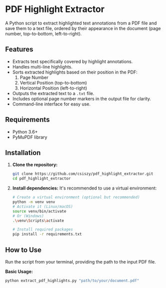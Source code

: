 # PDF Highlight Extractor

A Python script to extract highlighted text annotations from a PDF file and save them to a text file, ordered by their appearance in the document (page number, top-to-bottom, left-to-right).

## Features

*   Extracts text specifically covered by highlight annotations.
*   Handles multi-line highlights.
*   Sorts extracted highlights based on their position in the PDF:
    1.  Page Number
    2.  Vertical Position (top-to-bottom)
    3.  Horizontal Position (left-to-right)
*   Outputs the extracted text to a `.txt` file.
*   Includes optional page number markers in the output file for clarity.
*   Command-line interface for easy use.

## Requirements

*   Python 3.6+
*   PyMuPDF library

## Installation

1.  **Clone the repository:**
    ```bash
    git clone https://github.com/csiszy/pdf_highlight_extractor.git
    cd pdf_highlight_extractor 
    ```

2.  **Install dependencies:**
    It's recommended to use a virtual environment:
    ```bash
    # Create a virtual environment (optional but recommended)
    python -m venv venv 
    # Activate it (Linux/macOS)
    source venv/bin/activate 
    # Or (Windows)
    .\venv\Scripts\activate 

    # Install required packages
    pip install -r requirements.txt 
    ```

## How to Use

Run the script from your terminal, providing the path to the input PDF file.

**Basic Usage:**

```bash
python extract_pdf_highlights.py "path/to/your/document.pdf"

